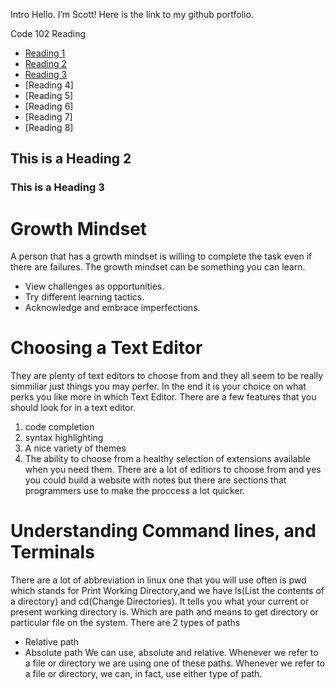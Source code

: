 Intro
Hello. I’m Scott! Here is the link to my github portfolio. 

Code 102 Reading

- [Reading 1](README.md)
- [Reading 2](markdown.md)
- [Reading 3](repersent.md)
- [Reading 4]
- [Reading 5]
- [Reading 6]
- [Reading 7]
- [Reading 8]

## This is a Heading 2
### This is a Heading 3


# Growth Mindset
A person that has a growth mindset is willing to complete the task even if there are failures. The growth mindset can be something you can learn.

- View challenges as opportunities.
- Try different learning tactics.
- Acknowledge and embrace imperfections.  





# Choosing a Text Editor
They are plenty of text editors to choose from and they all seem to be really simmiliar just things you may perfer. In the end it is your choice on what perks you like more in which Text Editor. There are a few features that you should look for in a text editor.
1. code completion
2. syntax highlighting
3. A nice variety of themes
4. The ability to choose from a healthy selection of
extensions available when you need them.
There are a lot of editiors to choose from and yes you could build a website with notes but there are sections that programmers use to make the proccess a lot quicker.


# Understanding Command lines, and Terminals

There are a lot of abbreviation in linux one that you will use often is pwd which stands for Print Working Directory,and we have ls(List the contents of a directory) and cd(Change Directories). It tells you what your current or present working directory is. Which are path and means to get directory or particular file on the system. 
There are 2 types of paths
- Relative path
- Absolute path
We can use, absolute and relative. Whenever we refer to a file or directory we are using one of these paths. Whenever we refer to a file or directory, we can, in fact, use either type of path.

